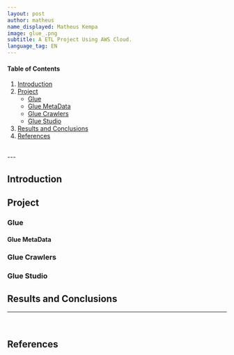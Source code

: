 ```yaml
---
layout: post
author: matheus
name_displayed: Matheus Kempa
image: glue_.png
subtitle: A ETL Project Using AWS Cloud.
language_tag: EN 
---
```


#### Table of Contents

1. [Introduction](#introduction)
2. [Project](#project)
    - [Glue](#glue)
    - [Glue MetaData](#glue-metadata)
    - [Glue Crawlers](#glue-crawlers)
    - [Glue Studio](#glue-studio)
3. [Results and Conclusions](#results-and-conclusions)
4. [References](#references)


<br>
---

## Introduction


## Project


### Glue


#### Glue MetaData


### Glue Crawlers 


### Glue Studio 


## Results and Conclusions

---

<br>

## References


